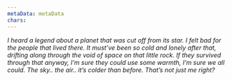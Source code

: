 ```yaml
---
metaData: metaData
chars: 
---
```


*I heard a legend about a planet that was cut off from its star. I felt bad for the people that lived there. It must’ve been so cold and lonely after that, drifting along through the void of space on that little rock. If they survived through that anyway, I’m sure they could use some warmth, I’m sure we all could. The sky.. the air.. it’s colder than before. That’s not just me right?*